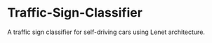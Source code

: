 # Traffic-Sign-Classifier
A traffic sign classifier for self-driving cars using Lenet architecture.

